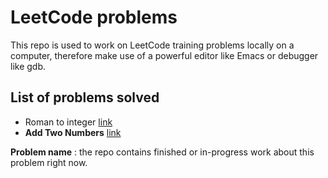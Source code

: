# LeetCode problems
 This repo is used to work on LeetCode training problems locally on a computer, therefore make use of a powerful editor like Emacs or debugger like gdb.

## List of problems solved
* Roman to integer [link](https://leetcode.com/problems/roman-to-integer/)
* **Add Two Numbers** [link](https://leetcode.com/problems/add-two-numbers/)

**Problem name** : the repo contains finished or in-progress work about this problem right now.
